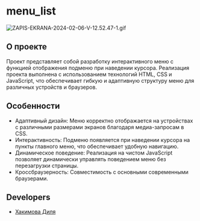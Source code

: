 # menu_list
![ZAPIS-EKRANA-2024-02-06-V-12.52.47-1.gif](https://ltdfoto.ru/images/2024/02/06/ZAPIS-EKRANA-2024-02-06-V-12.52.47-1.gif](https://lh3.googleusercontent.com/fife/AGXqzDl_fmBZR3uapYIPQSvZ_fQQxeZXI1Kwx3UQqhsqmAsb_1QJ-PPs4s07QO_3e6NWFMzSYEwUlYzsbUl7JWF7PxgVACZWZwHwv7rKQZIZFxGT9ySKiQCWHR8DkopDa_G_VWyoC3IeL4pv_O5fi-oO_8_NXJtHIdfL-wgMP6zf5JP1tKHbY37Fv-mq1449ncD7CIGHufMnzw3Aeu6SbeYBafqpk8RTWTN5FVIPixyKlsF-Gwdv78vO-slqoA9s13CTzW_Wci0MQApexQKdFVpnQ5n5empxwKkKoHiHcXYxCn3FoAZdbUVwzdP6NR4zCFZMigUezy85HjyYOIe2hqzg-QrqrxmUQW051plrRMEF_hEtaiuUxVDk7kyy4Q_Zn1-dO5iNcbcwLIRd7u-vA42uqkMI2SSvWgUJU-1ZWjd0bj9cVzOVxrP2efh5O4jNL6qW6fEJ0HjvrNsGTqjtCcnVjFMUo1aV1mO1euiJCzYqk-HM-c27Qyi9dcdeu1SXYiCptoHw66xMlpQByjc0NUqoO8YYazU_VeOSeaIBuGA8Cs6P6texfCvDR0EtAfBE2SQfWQqEoVLCKoSWu1pJbHMo787UkJ--GHd8DRQ2CJirSAk_fJrEosZAXNoood8KhTLBYTsKXM3S7s5cPx0hQyAynEDmcOAaopXNx952rqDL2mKQoA6Z0ZNbuq1VfpMDh0gVhKCItIvYLzk4qf_Xb-Pg2E9ciDuc9bT-3fcKbm9azykCg7W7Sj0fdWfvDiTzDzVnjig5Vz5t4kuMklrKsxuKA6Tfqp3B00kOrmMWaW-GAQ25Q1Bsis05xRs5yYFb2FxBsOw7DDHRdgztOQFs31ZZWCrCBv63rXKaptzvypiuvwsYVqWCa29iArnXetUASL6TYks6Qege73UbNFOV-4GCkqzyzXlVF5eT0cmE6j7-mgG-Kq5l1BBhNbnwuP4U9aktOTes60P3nJoOl7E62QV2C2Q_OB1UP8IbGstuCukAfrRsR44FF8ZhvxejzicRE_OibJwSfmkchlqqTwbe0T5QClJK0eooZuMxOK2CX8PzLplvEcthsKUgRr7palNNnDUh_y2ADP5crtcqohhpwE5iUEeurOpZBLmhc4GbjU_k9W4J2VjYrAI0ugPiKQnSAjK2lYEuD9uId5FXpPxtciYZ-BhesyX13nVXycsJ_ktQEiW_Sxfq7Fhf4fQqKeP74AH8onq420P5f6gXQf0H8NIyCusqn8yiVWY35XdxKe6zvdzAaINi4ZUzQYZWa223-7o5CYevqI-4EFlCyM8DA53EQ7GktOAYThvEI82caD7jnRNcGxUNvJDfpYFT5cA5j-HXgxmy7AJL34xrrsMvao4YjWjvCvPcUmv-j_6se9tGSem3gZfRpL5RuuhhUPdkfGjG0sY2uvRYJypb6mIOWurwpx8ySt150zDK9tdH9GWr2UV1ws8WUWNwTcFDrD6Ee7VkNUKpy86FCHaGy2R9ybX3KYx1-uveIOIPbjrGhYkEf0W4bzT0fxTVIU-AttHXxqidIFLWovz7_xY=w2560-h959)https://lh3.googleusercontent.com/fife/AGXqzDl_fmBZR3uapYIPQSvZ_fQQxeZXI1Kwx3UQqhsqmAsb_1QJ-PPs4s07QO_3e6NWFMzSYEwUlYzsbUl7JWF7PxgVACZWZwHwv7rKQZIZFxGT9ySKiQCWHR8DkopDa_G_VWyoC3IeL4pv_O5fi-oO_8_NXJtHIdfL-wgMP6zf5JP1tKHbY37Fv-mq1449ncD7CIGHufMnzw3Aeu6SbeYBafqpk8RTWTN5FVIPixyKlsF-Gwdv78vO-slqoA9s13CTzW_Wci0MQApexQKdFVpnQ5n5empxwKkKoHiHcXYxCn3FoAZdbUVwzdP6NR4zCFZMigUezy85HjyYOIe2hqzg-QrqrxmUQW051plrRMEF_hEtaiuUxVDk7kyy4Q_Zn1-dO5iNcbcwLIRd7u-vA42uqkMI2SSvWgUJU-1ZWjd0bj9cVzOVxrP2efh5O4jNL6qW6fEJ0HjvrNsGTqjtCcnVjFMUo1aV1mO1euiJCzYqk-HM-c27Qyi9dcdeu1SXYiCptoHw66xMlpQByjc0NUqoO8YYazU_VeOSeaIBuGA8Cs6P6texfCvDR0EtAfBE2SQfWQqEoVLCKoSWu1pJbHMo787UkJ--GHd8DRQ2CJirSAk_fJrEosZAXNoood8KhTLBYTsKXM3S7s5cPx0hQyAynEDmcOAaopXNx952rqDL2mKQoA6Z0ZNbuq1VfpMDh0gVhKCItIvYLzk4qf_Xb-Pg2E9ciDuc9bT-3fcKbm9azykCg7W7Sj0fdWfvDiTzDzVnjig5Vz5t4kuMklrKsxuKA6Tfqp3B00kOrmMWaW-GAQ25Q1Bsis05xRs5yYFb2FxBsOw7DDHRdgztOQFs31ZZWCrCBv63rXKaptzvypiuvwsYVqWCa29iArnXetUASL6TYks6Qege73UbNFOV-4GCkqzyzXlVF5eT0cmE6j7-mgG-Kq5l1BBhNbnwuP4U9aktOTes60P3nJoOl7E62QV2C2Q_OB1UP8IbGstuCukAfrRsR44FF8ZhvxejzicRE_OibJwSfmkchlqqTwbe0T5QClJK0eooZuMxOK2CX8PzLplvEcthsKUgRr7palNNnDUh_y2ADP5crtcqohhpwE5iUEeurOpZBLmhc4GbjU_k9W4J2VjYrAI0ugPiKQnSAjK2lYEuD9uId5FXpPxtciYZ-BhesyX13nVXycsJ_ktQEiW_Sxfq7Fhf4fQqKeP74AH8onq420P5f6gXQf0H8NIyCusqn8yiVWY35XdxKe6zvdzAaINi4ZUzQYZWa223-7o5CYevqI-4EFlCyM8DA53EQ7GktOAYThvEI82caD7jnRNcGxUNvJDfpYFT5cA5j-HXgxmy7AJL34xrrsMvao4YjWjvCvPcUmv-j_6se9tGSem3gZfRpL5RuuhhUPdkfGjG0sY2uvRYJypb6mIOWurwpx8ySt150zDK9tdH9GWr2UV1ws8WUWNwTcFDrD6Ee7VkNUKpy86FCHaGy2R9ybX3KYx1-uveIOIPbjrGhYkEf0W4bzT0fxTVIU-AttHXxqidIFLWovz7_xY=w2560-h959)

## О проекте

Проект представляет собой разработку интерактивного меню с функцией отображения подменю при наведении курсора. Реализация проекта выполнена с использованием технологий HTML, CSS и JavaScript, что обеспечивает гибкую и адаптивную структуру меню для различных устройств и браузеров.

## Особенности

+ Адаптивный дизайн: Меню корректно отображается на устройствах с различными размерами экранов благодаря медиа-запросам в CSS.
+ Интерактивность: Подменю появляется при наведении курсора на пункты главного меню, что обеспечивает удобную навигацию.
+ Динамическое поведение: Реализация на чистом JavaScript позволяет динамически управлять поведением меню без перезагрузки страницы.
+ Кроссбраузерность: Совместимость с основными современными браузерами.

## Developers

- [Хакимова Диля](https://github.com/eexxiist)
